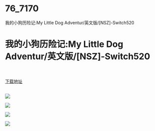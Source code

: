 # 76_7170
我的小狗历险记:My Little Dog Adventur/英文版/[NSZ]-Switch520
# 我的小狗历险记:My Little Dog Adventur/英文版/[NSZ]-Switch520
 <br/></br>
[下载地址](https://www.switch520.cc/article/7170 "下载地址")
<br/></br>

<p><span><strong><img src="https://www.switch520.cc/muke_img/upload_art_editor_20201106-1_697239a44bf9d87f356670c543e4bb24.jpg"></strong></span></p>
<p><span><strong><img src="https://www.switch520.cc/muke_img/upload_art_editor_20201106-1_bca8a4faff9ec9d11eeb1b8354bfc6c5.jpg"></strong></span></p>
<p><span><strong><img src="https://www.switch520.cc/muke_img/upload_art_editor_20201106-1_98b5b73d62fd5f3bfca645c99982dbb8.jpg"></strong></span></p>
<p><span><strong><img src="https://www.switch520.cc/muke_img/upload_art_editor_20201106-1_ebbb80f239c3c059fc9bc7eaddd43ded.jpg"></strong></span></p>
<p></p>
<p></p>
